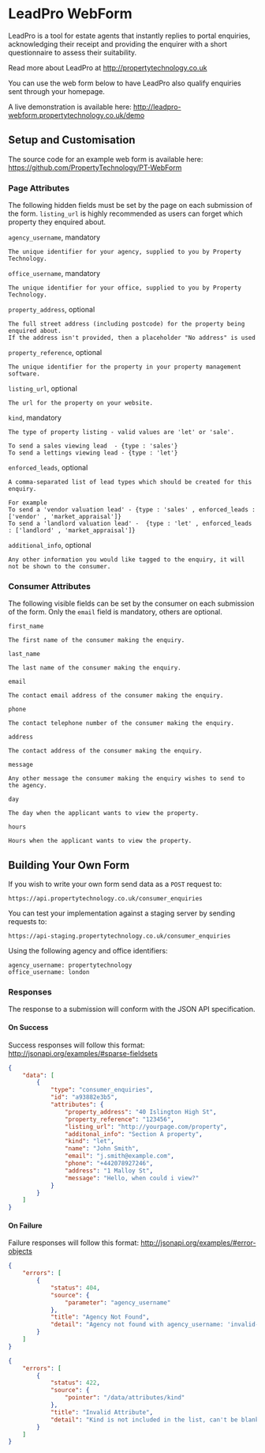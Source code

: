 # LeadPro WebForm
LeadPro is a tool for estate agents that instantly replies to portal enquiries, acknowledging their receipt and providing the enquirer with a short questionnaire to assess their suitability.

Read more about LeadPro at <http://propertytechnology.co.uk>

You can use the web form below to have LeadPro also qualify enquiries sent through your homepage.

A live demonstration is available here:
<http://leadpro-webform.propertytechnology.co.uk/demo>

## Setup and Customisation
The source code for an example web form is available here:
<https://github.com/PropertyTechnology/PT-WebForm>

### Page Attributes
The following hidden fields must be set by the page on each submission of the form.
`listing_url` is highly recommended as users can forget which property they enquired about.

`agency_username`, mandatory
```
The unique identifier for your agency, supplied to you by Property Technology.
```

`office_username`, mandatory
```
The unique identifier for your office, supplied to you by Property Technology.
```

`property_address`, optional
```
The full street address (including postcode) for the property being enquired about.
If the address isn't provided, then a placeholder "No address" is used
```

`property_reference`, optional
```
The unique identifier for the property in your property management software.
```

`listing_url`, optional
```
The url for the property on your website.
```

`kind`, mandatory
```
The type of property listing - valid values are 'let' or 'sale'.

To send a sales viewing lead  - {type : 'sales'}
To send a lettings viewing lead - {type : 'let'}
```

`enforced_leads`, optional
```
A comma-separated list of lead types which should be created for this
enquiry.

For example 
To send a 'vendor valuation lead' - {type : 'sales' , enforced_leads : ['vendor' , 'market_appraisal']}
To send a 'landlord valuation lead' -  {type : 'let' , enforced_leads : ['landlord' , 'market_appraisal']} 
```

`additional_info`, optional
```
Any other information you would like tagged to the enquiry, it will not be shown to the consumer.
```

### Consumer Attributes
The following visible fields can be set by the consumer on each submission of the form.
Only the `email` field is mandatory, others are optional.

`first_name`
```
The first name of the consumer making the enquiry.
```

`last_name`
```
The last name of the consumer making the enquiry.
```

`email`
```
The contact email address of the consumer making the enquiry.
```

`phone`
```
The contact telephone number of the consumer making the enquiry.
```

`address`
```
The contact address of the consumer making the enquiry.
```

`message`
```
Any other message the consumer making the enquiry wishes to send to the agency.
```

`day`
```
The day when the applicant wants to view the property.
```

`hours`
```
Hours when the applicant wants to view the property.
```

## Building Your Own Form
If you wish to write your own form send data as a `POST` request to:

`https://api.propertytechnology.co.uk/consumer_enquiries`

You can test your implementation against a staging server by sending requests to:

`https://api-staging.propertytechnology.co.uk/consumer_enquiries`

Using the following agency and office identifiers:

```
agency_username: propertytechnology
office_username: london
```

### Responses
The response to a submission will conform with the JSON API specification.

#### On Success
Success responses will follow this format:
<http://jsonapi.org/examples/#sparse-fieldsets>

```json
{
    "data": [
        {
            "type": "consumer_enquiries",
            "id": "a93882e3b5",
            "attributes": {
                "property_address": "40 Islington High St",
                "property_reference": "123456",
                "listing_url": "http://yourpage.com/property",
                "additonal_info": "Section A property",
                "kind": "let",
                "name": "John Smith",
                "email": "j.smith@example.com",
                "phone": "+442078927246",
                "address": "1 Malloy St",
                "message": "Hello, when could i view?"
            }
        }
    ]
}
```

#### On Failure
Failure responses will follow this format:
<http://jsonapi.org/examples/#error-objects>

```json
{
    "errors": [
        {
            "status": 404,
            "source": {
                "parameter": "agency_username"
            },
            "title": "Agency Not Found",
            "detail": "Agency not found with agency_username: 'invalid-agency'"
        }
    ]
}
```

```json
{
    "errors": [
        {
            "status": 422,
            "source": {
                "pointer": "/data/attributes/kind"
            },
            "title": "Invalid Attribute",
            "detail": "Kind is not included in the list, can't be blank"
        }
    ]
}
```
